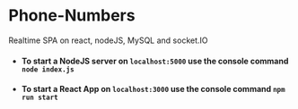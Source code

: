 # Phone-Numbers
Realtime SPA on react, nodeJS, MySQL and socket.IO



+ #### To start a NodeJS server on `localhost:5000` use the console command `node index.js`

+ #### To start a React App on `localhost:3000` use the console command `npm run start`
